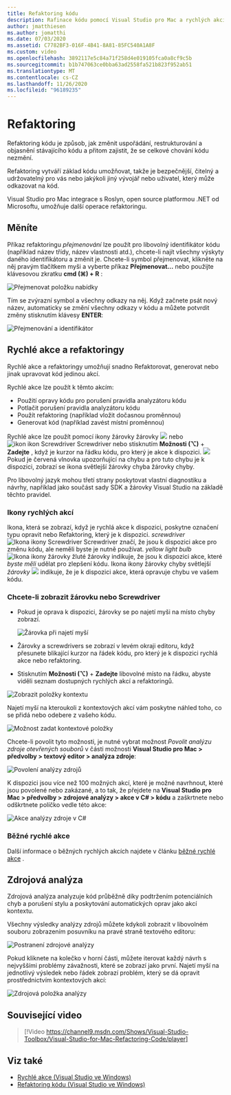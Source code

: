 ```yaml
---
title: Refaktoring kódu
description: Rafinace kódu pomocí Visual Studio pro Mac a rychlých akcí.
author: jmatthiesen
ms.author: jomatthi
ms.date: 07/03/2020
ms.assetid: C7782BF3-016F-4B41-8A81-85FC540A1A8F
ms.custom: video
ms.openlocfilehash: 3892117e5c84a71f258d4e019105fca0a8cf9c5b
ms.sourcegitcommit: b1b747063ce0bba63ad2558fa521b823f952ab51
ms.translationtype: MT
ms.contentlocale: cs-CZ
ms.lasthandoff: 11/26/2020
ms.locfileid: "96189235"
---
```

# <a name="refactoring"></a>Refaktoring

Refaktoring kódu je způsob, jak změnit uspořádání, restrukturování a objasnění stávajícího kódu a přitom zajistit, že se celkové chování kódu nezmění.

Refaktoring vytváří základ kódu umožňovat, takže je bezpečnější, čitelný a udržovatelný pro vás nebo jakýkoli jiný vývojář nebo uživatel, který může odkazovat na kód.

Visual Studio pro Mac integrace s Roslyn, open source platformou .NET od Microsoftu, umožňuje další operace refaktoringu.

## <a name="renaming"></a>Měníte

Příkaz refaktoringu *přejmenování* lze použít pro libovolný identifikátor kódu (například název třídy, název vlastnosti atd.), chcete-li najít všechny výskyty daného identifikátoru a změnit je. Chcete-li symbol přejmenovat, klikněte na něj pravým tlačítkem myši a vyberte příkaz **Přejmenovat...** nebo použijte klávesovou zkratku **cmd (⌘) + R** :

![Přejmenovat položku nabídky](media/refactoring-renaming1.png)

Tím se zvýrazní symbol a všechny odkazy na něj. Když začnete psát nový název, automaticky se změní všechny odkazy v kódu a můžete potvrdit změny stisknutím klávesy **ENTER**:

![Přejmenování a identifikátor](media/refactoring-renaming2.png)

## <a name="quick-actions-and-refactorings"></a>Rychlé akce a refaktoringy

Rychlé akce a refaktoringy umožňují snadno Refaktorovat, generovat nebo jinak upravovat kód jedinou akcí.

Rychlé akce lze použít k těmto akcím:

* Použití opravy kódu pro porušení pravidla analyzátoru kódu
* Potlačit porušení pravidla analyzátoru kódu
* Použít refaktoring (například vložit dočasnou proměnnou)
* Generovat kód (například zavést místní proměnnou)

Rychlé akce lze použít pomocí ikony žárovky žárovky ![ ](media/quick-actions-light-bulb-icon.png) nebo ![ ikon ikon Screwdriver Screwdriver ](media/quick-actions-screwdriver-icon.png) nebo stisknutím **Možnosti (⌥)** + **Zadejte** , když je kurzor na řádku kódu, pro který je akce k dispozici. ![ ](media/quick-actions-error-light-bulb-icon.png) Pokud je červená vlnovka upozorňující na chybu a pro tuto chybu je k dispozici, zobrazí se ikona světlejší žárovky chyba žárovky chyby.

Pro libovolný jazyk mohou třetí strany poskytovat vlastní diagnostiku a návrhy, například jako součást sady SDK a žárovky Visual Studio na základě těchto pravidel.

### <a name="quick-action-icons"></a>Ikony rychlých akcí
Ikona, která se zobrazí, když je rychlá akce k dispozici, poskytne označení typu opravit nebo Refaktoring, který je k dispozici. *screwdriver* ![ Ikona ikony Screwdriver Screwdriver ](media/quick-actions-screwdriver-icon.png) značí, že jsou k dispozici akce pro změnu kódu, ale neměli byste je nutně používat. *yellow light bulb* ![ Ikona ikony žárovky žluté žárovky ](media/quick-actions-light-bulb-icon.png) indikuje, že jsou k dispozici akce, které *byste měli* udělat pro zlepšení kódu. Ikona ikony žárovky chyby světlejší *žárovky* ![ ](media/quick-actions-error-light-bulb-icon.png) indikuje, že je k dispozici akce, která opravuje chybu ve vašem kódu.

### <a name="to-see-a-light-bulb-or-screwdriver"></a>Chcete-li zobrazit žárovku nebo Screwdriver

- Pokud je oprava k dispozici, žárovky se po najetí myši na místo chyby zobrazí.

   ![Žárovka při najetí myší](media/refactoring-lightbulb-hover.png)

- Žárovky a screwdrivers se zobrazí v levém okraji editoru, když přesunete blikající kurzor na řádek kódu, pro který je k dispozici rychlá akce nebo refaktoring.

- Stisknutím **Možnosti (⌥)** + **Zadejte** libovolné místo na řádku, abyste viděli seznam dostupných rychlých akcí a refaktoringů.

![Zobrazit položky kontextu](media/refactoring-context-action.png)

Najetí myší na kteroukoli z kontextových akcí vám poskytne náhled toho, co se přidá nebo odebere z vašeho kódu.

![Možnost zadat kontextové položky](media/refactoring-image2a.png)

Chcete-li povolit tyto možnosti, je nutné vybrat možnost *Povolit analýzu zdroje otevřených souborů* v části možnosti **Visual Studio pro Mac > předvolby > textový editor > analýza zdroje**:

![Povolení analýzy zdrojů](media/refactoring-options.png)

K dispozici jsou více než 100 možných akcí, které je možné navrhnout, které jsou povolené nebo zakázané, a to tak, že přejdete na **Visual Studio pro Mac > předvolby > zdrojové analýzy > akce v C# > kódu** a zaškrtnete nebo odškrtnete políčko vedle této akce:

![Akce analýzy zdroje v C#](media/refactoring-image3a.png)

### <a name="common-quick-actions"></a>Běžné rychlé akce

Další informace o běžných rychlých akcích najdete v článku [běžné rychlé akce](/visualstudio/ide/common-quick-actions) .

## <a name="source-analysis"></a>Zdrojová analýza

Zdrojová analýza analyzuje kód průběžně díky podtržením potenciálních chyb a porušení stylu a poskytování automatických oprav jako akcí kontextu.

Všechny výsledky analýzy zdrojů můžete kdykoli zobrazit v libovolném souboru zobrazením posuvníku na pravé straně textového editoru:

![Postranení zdrojové analýzy](media/refactoring-image4a.png)

Pokud kliknete na kolečko v horní části, můžete iterovat každý návrh s nejvyššími problémy závažnosti, které se zobrazí jako první. Najetí myší na jednotlivý výsledek nebo řádek zobrazí problém, který se dá opravit prostřednictvím kontextových akcí:

![Zdrojová položka analýzy](media/refactoring-image5.png)

## <a name="related-video"></a>Související video

> [!Video https://channel9.msdn.com/Shows/Visual-Studio-Toolbox/Visual-Studio-for-Mac-Refactoring-Code/player]

## <a name="see-also"></a>Viz také

- [Rychlé akce (Visual Studio ve Windows)](/visualstudio/ide/quick-actions)
- [Refaktoring kódu (Visual Studio ve Windows)](/visualstudio/ide/refactoring-in-visual-studio)
